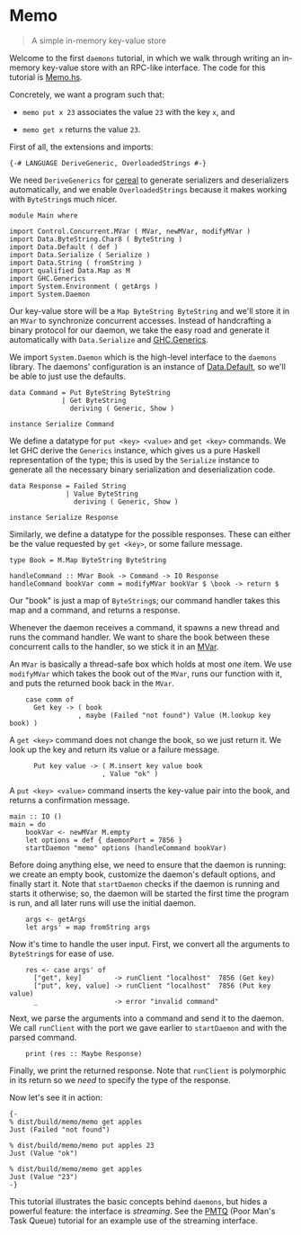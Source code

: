 Memo
====

> A simple in-memory key-value store

Welcome to the first `daemons` tutorial, in which we walk through
writing an in-memory key-value store with an RPC-like interface.  The
code for this tutorial is [Memo.hs](https://github.com/scvalex/daemons/blob/master/Memo.hs).

Concretely, we want a program such that:

 - `memo put x 23` associates the value `23` with the key `x`, and

 - `memo get x` returns the value `23`.

First of all, the extensions and imports:

    {-# LANGUAGE DeriveGeneric, OverloadedStrings #-}
    

We need `DeriveGenerics` for
[cereal](http://hackage.haskell.org/package/cereal) to generate
serializers and deserializers automatically, and we enable
`OverloadedStrings` because it makes working with `ByteString`s much
nicer.

    module Main where
    
    import Control.Concurrent.MVar ( MVar, newMVar, modifyMVar )
    import Data.ByteString.Char8 ( ByteString )
    import Data.Default ( def )
    import Data.Serialize ( Serialize )
    import Data.String ( fromString )
    import qualified Data.Map as M
    import GHC.Generics
    import System.Environment ( getArgs )
    import System.Daemon
    

Our key-value store will be a `Map ByteString ByteString` and we'll
store it in an `MVar` to synchronize concurrent accesses.  Instead of
handcrafting a binary protocol for our daemon, we take the easy road
and generate it automatically with `Data.Serialize` and
[GHC.Generics](http://www.haskell.org/ghc/docs/7.4.2/html/users_guide/generic-programming.html).

We import `System.Daemon` which is the high-level interface to the
`daemons` library.  The daemons' configuration is an instance of
[Data.Default](http://hackage.haskell.org/package/data-default), so
we'll be able to just use the defaults.

    data Command = Put ByteString ByteString
                 | Get ByteString
                   deriving ( Generic, Show )
    
    instance Serialize Command
    

We define a datatype for `put <key> <value>` and `get <key>` commands.
We let GHC derive the `Generics` instance, which gives us a pure
Haskell representation of the type; this is used by the `Serialize`
instance to generate all the necessary binary serialization and
deserialization code.

    data Response = Failed String
                  | Value ByteString
                    deriving ( Generic, Show )
    
    instance Serialize Response
    

Similarly, we define a datatype for the possible responses.  These can
either be the value requested by `get <key>`, or some failure message.

    type Book = M.Map ByteString ByteString
    
    handleCommand :: MVar Book -> Command -> IO Response
    handleCommand bookVar comm = modifyMVar bookVar $ \book -> return $

Our "book" is just a map of `ByteString`s; our command handler takes
this map and a command, and returns a response.

Whenever the daemon receives a command, it spawns a new thread and
runs the command handler.  We want to share the book between these
concurrent calls to the handler, so we stick it in an
[MVar](http://www.haskell.org/ghc/docs/7.4.2/html/libraries/base/Control-Concurrent-MVar.html).

An `MVar` is basically a thread-safe box which holds at most *one*
item.  We use `modifyMVar` which takes the book out of the `MVar`,
runs our function with it, and puts the returned book back in the
`MVar`.

        case comm of
          Get key -> ( book
                     , maybe (Failed "not found") Value (M.lookup key book) )

A `get <key>` command does not change the book, so we just return it.
We look up the key and return its value or a failure message.

          Put key value -> ( M.insert key value book
                           , Value "ok" )
    

A `put <key> <value>` command inserts the key-value pair into the
book, and returns a confirmation message.

    main :: IO ()
    main = do
        bookVar <- newMVar M.empty
        let options = def { daemonPort = 7856 }
        startDaemon "memo" options (handleCommand bookVar)

Before doing anything else, we need to ensure that the daemon is
running: we create an empty book, customize the daemon's default
options, and finally start it.  Note that `startDaemon` checks if the
daemon is running and starts it otherwise; so, the daemon will be
started the first time the program is run, and all later runs will use
the initial daemon.

        args <- getArgs
        let args' = map fromString args

Now it's time to handle the user input.  First, we convert all the
arguments to `ByteString`s for ease of use.

        res <- case args' of
          ["get", key]        -> runClient "localhost"  7856 (Get key)
          ["put", key, value] -> runClient "localhost"  7856 (Put key value)
          _                   -> error "invalid command"

Next, we parse the arguments into a command and send it to the daemon.
We call `runClient` with the port we gave earlier to `startDaemon` and
with the parsed command.

        print (res :: Maybe Response)
    

Finally, we print the returned response.  Note that `runClient` is
polymorphic in its return so we *need* to specify the type of the
response.

Now let's see it in action:

    {-
    % dist/build/memo/memo get apples
    Just (Failed "not found")
    
    % dist/build/memo/memo put apples 23
    Just (Value "ok")
    
    % dist/build/memo/memo get apples
    Just (Value "23")
    -}

This tutorial illustrates the basic concepts behind `daemons`, but
hides a powerful feature: the interface is *streaming*.  See the
[PMTQ](https://github.com/scvalex/daemons/blob/master/PMTQ.hs) (Poor
Man's Task Queue) tutorial for an example use of the streaming
interface.
